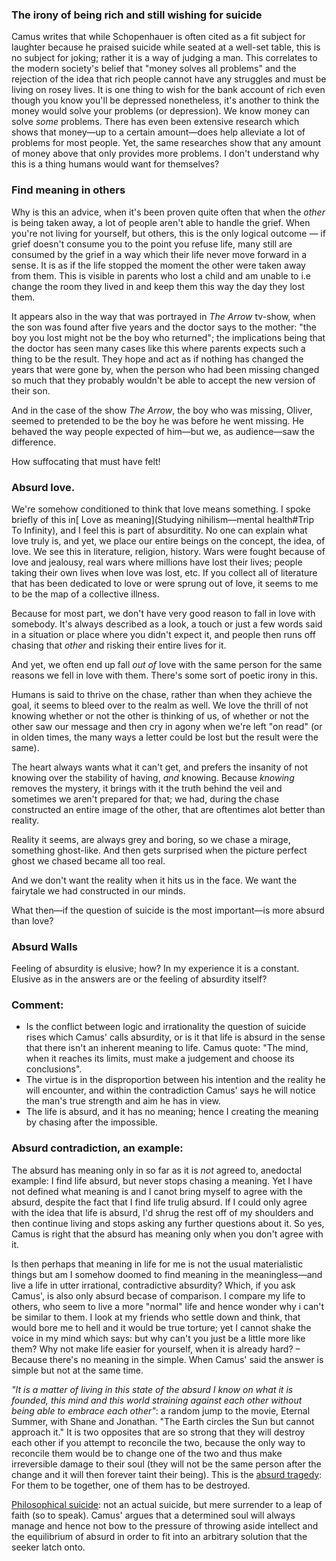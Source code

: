 ### The irony of being rich and still wishing for suicide
 Camus writes that while Schopenhauer is often cited as a fit subject for laughter because he praised suicide while seated at a well-set table, this is no subject for joking; rather it is a way of judging a man. This correlates to the modern society's belief that "money solves all problems" and the rejection of the idea that rich people cannot have any struggles and must be living on rosey lives. It is one thing to wish for the bank account of rich even though you know you'll be depressed nonetheless, it's another to think the money would solve your problems (or depression). We know money can solve *some* problems. There has even been extensive research which shows that money—up to a certain amount—does help alleviate a lot of problems for most people. Yet, the same researches show that any amount of money above that only provides more problems. I don't understand why this is a thing humans would want for themselves? 

### Find meaning in others
Why is this an advice, when it's been proven quite often that when the *other* is being taken away, a lot of people aren't able to handle the grief. When you're not living for yourself, but others, this is the only logical outcome — if grief doesn't consume you to the point you refuse life, many still are consumed by the grief in a way which their life never move forward in a sense. It is as if the life stopped the moment the other were taken away from them. This is visible in parents who lost a child and am unable to i.e change the room they lived in and keep them this way the day they lost them. 

It appears also in the way that was portrayed in *The Arrow* tv-show, when the son was found after five years and the doctor says to the mother: "the boy you lost might not be the boy who returned"; the implications being that the doctor has seen many cases like this where parents expects such a thing to be the result. They hope and act as if nothing has changed the years that were gone by, when the person who had been missing changed so much that they probably wouldn't be able to accept the new version of their son. 

And in the case of the show *The Arrow*, the boy who was missing, Oliver, seemed to pretended to be the boy he was before he went missing. He behaved the way people expected of him—but we, as audience—saw the difference. 

How suffocating that must have felt! 

### Absurd love.
We're somehow conditioned to think that love means something. I spoke briefly of this in[ Love as meaning](Studying nihilism—mental health#Trip To Infinity), and I feel this is part of absurditity. No one can explain what love truly is, and yet, we place our entire beings on the concept, the idea, of love. We see this in literature, religion, history. Wars were fought because of love and jealousy, real wars where millions have lost their lives; people taking their own lives when love was lost, etc. If you collect all of literature that has been dedicated to love or were sprung out of love, it seems to me to be the map of a collective illness. 

Because for most part, we don't have very good reason to fall in love with somebody. It's always described as a look, a touch or just a few words said in a situation or place where you didn't expect it, and people then runs off chasing that *other* and risking their entire lives for it. 

And yet, we often end up fall *out of* love with the same person for the same reasons we fell in love with them. There's some sort of poetic irony in this. 

Humans is said to thrive on the chase, rather than when they achieve the goal, it seems to bleed over to the realm as well. We love the thrill of not knowing whether or not the other is thinking of us, of whether or not the other saw our message and then cry in agony when we're left "on read" (or in olden times, the many ways a letter could be lost but the result were the same). 

The heart always wants what it can't get, and prefers the insanity of not knowing over the stability of having, *and* knowing. Because *knowing* removes the mystery, it brings with it the truth behind the veil and sometimes we aren't prepared for that; we had, during the chase constructed an entire image of the other, that are oftentimes alot better than reality. 

Reality it seems, are always grey and boring, so we chase a mirage, something ghost-like. And then gets surprised when the picture perfect ghost we chased became all too real. 

And we don't want the reality when it hits us in the face. We want the fairytale we had constructed in our minds. 

What then—if the question of suicide is the most important—is more absurd than love? 

### Absurd Walls
Feeling of absurdity is elusive; how? In my experience it is a constant. Elusive as in the answers are or the feeling of absurdity itself? 

### Comment: 
- Is the conflict between logic and irrationality the question of suicide rises which Camus' calls absurdity, or is it that life is absurd in the sense that there isn't an inherent meaning to life. Camus quote: "The mind, when it reaches its limits, must make a judgement and choose its conclusions". 
- The virtue is in the disproportion between his intention and the reality he will encounter, and within the contradiction Camus' says he will notice the man's true strength and aim he has in view. 
- The life is absurd, and it has no meaning; hence I creating the meaning by chasing after the impossible. 

### Absurd contradiction, an example: 
The absurd has meaning only in so far as it is *not* agreed to, anedoctal example: I find life absurd, but never stops chasing a meaning. Yet I have not defined what meaning is and I canot bring myself to agree with the absurd, despite the fact that I find life trulig absurd. If I could only agree with the idea that life is absurd, I'd shrug the rest off of my shoulders and then continue living and stops asking any further questions about it. So yes, Camus is right that the absurd has meaning only when you don't agree with it. 

Is then perhaps that meaning in life for me is not the usual materialistic things but am I somehow doomed to find meaning in the meaningless—and live a life in utter irrational, contradictive absurdity? Which, if you ask Camus', is also only absurd becase of comparison. I compare my life to others, who seem to live a more "normal" life and hence wonder why i can't be similar to them. I look at my friends who settle down and think, that would bore me to hell and it would be true torture; yet I cannot shake the voice in my mind which says: but why can't you just be a little more like them? Why not make life easier for yourself, when it is already hard? – Because there's no meaning in the simple. When Camus' said the answer is simple but not at the same time. 

<I>"It is a matter of living in this state of the absurd I know on what it is founded, this mind and this world straining against each other without being able to embrace each other"</i>: a random jump to the movie, Eternal Summer, with Shane and Jonathan. "The Earth circles the Sun but cannot approach it." It is two opposites that are so strong that they will destroy each other if you attempt to reconcile the two, because the only way to reconcile them would be to change one of the two and thus make irreversible damage to their soul (they will not be the same person after the change and it will then forever taint their being). This is the <u>absurd tragedy</u>: For them to be together, one of them has to be destroyed. 

<u>Philosophical suicide</u>: not an actual suicide, but mere surrender to a leap of faith (so to speak). Camus' argues that a determined soul will always manage and hence not bow to the pressure of throwing aside intellect and the equilibrium of absurd in order to fit into an arbitrary solution that the seeker latch onto.  






